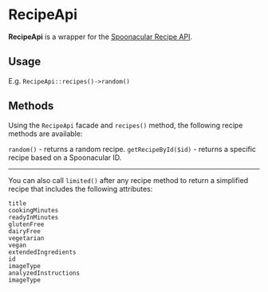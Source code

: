 # RecipeApi

**RecipeApi** is a wrapper for the [Spoonacular Recipe API](http://spoonacular.com/).

## Usage

E.g. `RecipeApi::recipes()->random()`

## Methods

Using the `RecipeApi` facade and `recipes()` method, the following recipe methods are available:

`random()` - returns a random recipe.
`getRecipeById($id)` - returns a specific recipe based on a Spoonacular ID.

--------

You can also call `limited()` after any recipe method to return a simplified recipe that includes the following attributes:

```
title
cookingMinutes
readyInMinutes
glutenFree
dairyFree
vegetarian
vegan
extendedIngredients
id
imageType
analyzedInstructions
imageType
```
